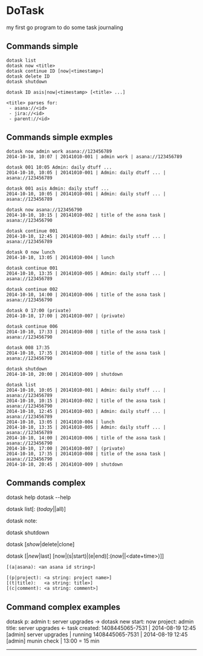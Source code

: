 # DoTask

my first go program to do some task journaling

## Commands simple

    dotask list
    dotask now <title>
    dotask continue ID [now|<timestamp>]
    dotask delete ID
    dotask shutdown

    dotask ID asis|now|<timestamp> [<title> ...]

    <title> parses for:
     - asana://<id>
     - jira://<id>
     - parent://<id>

## Commands simple exmples

    dotask now admin work asana://123456789
    2014-10-10, 10:07 | 20141010-001 | admin work | asana://123456789

    dotask 001 10:05 Admin: daily dtuff ...
    2014-10-10, 10:05 | 20141010-001 | Admin: daily dtuff ... | asana://123456789

    dotask 001 asis Admin: daily stuff ...
    2014-10-10, 10:05 | 20141010-001 | Admin: daily stuff ... | asana://123456789

    dotask now asana://123456790
    2014-10-10, 10:15 | 20141010-002 | title of the asna task | asana://123456790

    dotask continue 001
    2014-10-10, 12:45 | 20141010-003 | Admin: daily stuff ... | asana://123456789

    dotask 0 now lunch
    2014-10-10, 13:05 | 20141010-004 | lunch

    dotask continue 001
    2014-10-10, 13:35 | 20141010-005 | Admin: daily stuff ... | asana://123456789

    dotask continue 002
    2014-10-10, 14:00 | 20141010-006 | title of the asna task | asana://123456790

    dotask 0 17:00 (private)
    2014-10-10, 17:00 | 20141010-007 | (private)

    dotask continue 006
    2014-10-10, 17:33 | 20141010-008 | title of the asna task | asana://123456790

    dotask 008 17:35
    2014-10-10, 17:35 | 20141010-008 | title of the asna task | asana://123456790

    dotask shutdown
    2014-10-10, 20:00 | 20141010-009 | shutdown

    dotask list
    2014-10-10, 10:05 | 20141010-001 | Admin: daily stuff ... | asana://123456789
    2014-10-10, 10:15 | 20141010-002 | title of the asna task | asana://123456790
    2014-10-10, 12:45 | 20141010-003 | Admin: daily stuff ... | asana://123456789
    2014-10-10, 13:05 | 20141010-004 | lunch
    2014-10-10, 13:35 | 20141010-005 | Admin: daily stuff ... | asana://123456789
    2014-10-10, 14:00 | 20141010-006 | title of the asna task | asana://123456790
    2014-10-10, 17:00 | 20141010-007 | (private)
    2014-10-10, 17:35 | 20141010-008 | title of the asna task | asana://123456790
    2014-10-10, 20:45 | 20141010-009 | shutdown


## Commands complex

  dotask help
  dotask --help

  dotask list[: (_today_|<date>|all)]

  dotask note: <a string: note>

  dotask shutdown

  dotask <ID> [_show_|delete|clone]

  dotask
    [<ID>|_new_|last]
    [now|(s|start)|(e|end)[:(_now_|<time>|<date+time>)]]

    [(a|asana): <an asana id string>]

    [(p|project): <a string: project name>]
    [(t|title):   <a string: title>]
    [(c|comment): <a string: comment>]


## Command complex examples

  dotask p: admin t: server upgrades
  -> dotask
      new
      start: now
      project: admin
      title: server upgrades
  <- task created:
      1408445065-7531 | 2014-08-19 12:45 [admin] server upgrades | running
      1408445065-7531 | 2014-08-19 12:45 [admin] munin check | 13:00 = 15 min



-----
